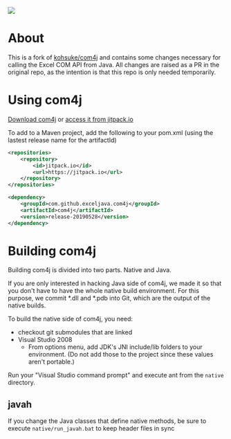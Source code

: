 [![](https://jitpack.io/v/exceljava/com4j.svg)](https://jitpack.io/#exceljava/com4j)

About
=====

This is a fork of [kohsuke/com4j](https://github.com/kohsuke/com4j) and contains some changes necessary for calling the Excel COM API from Java. All changes are raised as a PR in the original repo, as the intention is that this repo is only needed temporarily.

Using com4j
===========

[Download com4j](https://github.com/exceljava/com4j/releases) or [access it from jitpack.io](https://jitpack.io/#exceljava/com4j)

To add to a Maven project, add the following to your pom.xml (using the lastest release name for the artifactId)

```xml
<repositories>
    <repository>
        <id>jitpack.io</id>
        <url>https://jitpack.io</url>
    </repository>
</repositories>

<dependency>
    <groupId>com.github.exceljava.com4j</groupId>
    <artifactId>com4j</artifactId>
    <version>release-20190528</version>
</dependency>
```

Building com4j
==============
Building com4j is divided into two parts. Native and Java.

If you are only interested in hacking Java side of com4j, we made it so that you don't have to have the whole native build environment. For this purpose, we commit *.dll and *.pdb into Git, which are the output of the native builds.

To build the native side of com4j, you need:

- checkout git submodules that are linked
- Visual Studio 2008
    - From options menu, add JDK's JNI include/lib folders to your environment.
      (Do not add those to the project since these values aren't portable.)

Run your "Visual Studio command prompt" and execute ant from the `native` directory.


javah
-----
If you change the Java classes that define native methods, be sure to execute `native/run_javah.bat` to keep header files in sync
